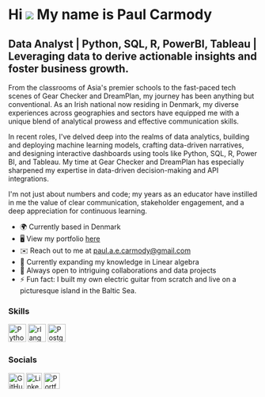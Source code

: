 Hi ![](https://user-images.githubusercontent.com/18350557/176309783-0785949b-9127-417c-8b55-ab5a4333674e.gif) My name is Paul Carmody
===================================================================================================================================

Data Analyst | Python, SQL, R, PowerBI, Tableau |
Leveraging data to derive actionable insights and foster business growth.
--------------------------------------------

From the classrooms of Asia's premier schools to the fast-paced tech scenes of Gear Checker and DreamPlan, my journey has been anything but conventional. As an Irish national now residing in Denmark, my diverse experiences across geographies and sectors have equipped me with a unique blend of analytical prowess and effective communication skills.

In recent roles, I've delved deep into the realms of data analytics, building and deploying machine learning models, crafting data-driven narratives, and designing interactive dashboards using tools like Python, SQL, R, Power BI, and Tableau. My time at Gear Checker and DreamPlan has especially sharpened my expertise in data-driven decision-making and API integrations.

I'm not just about numbers and code; my years as an educator have instilled in me the value of clear communication, stakeholder engagement, and a deep appreciation for continuous learning.

* 🌍  Currently based in Denmark
* 🖥️  View my portfolio [here](https://www.mavenanalytics.io/profile/Paul-Carmody/103249545)
* ✉️  Reach out to me at [paul.a.e.carmody@gmail.com](mailto:paul.a.e.carmody@gmail.com)
* 🧠  Currently expanding my knowledge in Linear algebra
* 🤝  Always open to intriguing collaborations and data projects
* ⚡  Fun fact: I built my own electric guitar from scratch and live on a picturesque island in the Baltic Sea.

### Skills

<p align="left">
<a href="https://www.python.org/" target="_blank" rel="noreferrer"><img src="https://raw.githubusercontent.com/danielcranney/readme-generator/main/public/icons/skills/python-colored.svg" width="36" height="36" alt="Python" /></a>
<a href="https://www.r-project.org/" target="_blank" rel="noreferrer"><img src="https://raw.githubusercontent.com/danielcranney/readme-generator/main/public/icons/skills/rlang-colored.svg" width="36" height="36" alt="rlang" /></a>
<a href="https://www.postgresql.org/" target="_blank" rel="noreferrer"><img src="https://raw.githubusercontent.com/danielcranney/readme-generator/main/public/icons/skills/postgresql-colored.svg" width="36" height="36" alt="PostgreSQL" /></a>
</p>

### Socials

<p align="left">
<a href="https://www.github.com/cArmo85" target="_blank" rel="noreferrer"><img src="https://raw.githubusercontent.com/danielcranney/readme-generator/main/public/icons/socials/github.svg" width="32" height="32" alt="GitHub" /></a>
<a href="https://www.linkedin.com/in/carmodypaul/" target="_blank" rel="noreferrer"><img src="https://raw.githubusercontent.com/danielcranney/readme-generator/main/public/icons/socials/linkedin.svg" width="32" height="32" alt="LinkedIn" /></a>
<a href="https://www.mavenanalytics.io/profile/Paul-Carmody/103249545" target="_blank" rel="noreferrer"><img src="https://img.icons8.com/ios-filled/50/000000/globe.png" width="32" height="32" alt="Portfolio" /></a>
</p>
